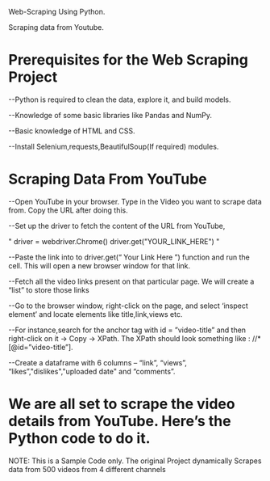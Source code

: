 Web-Scraping Using Python.

Scraping data from Youtube.

# Prerequisites for the Web Scraping Project
--Python is required to clean the data, explore it, and build models.

--Knowledge of some basic libraries like Pandas and NumPy.

--Basic knowledge of HTML and CSS.

--Install Selenium,requests,BeautifulSoup(If required) modules.

# Scraping Data From YouTube
--Open YouTube in your browser. Type in the Video you want to scrape data from. Copy the URL after doing this.

--Set up the driver to fetch the content of the URL from YouTube,

 " driver = webdriver.Chrome() 
   driver.get("YOUR_LINK_HERE") "
   
--Paste the link into to driver.get(“ Your Link Here ”) function and run the cell. This will open a new browser window for that link. 

--Fetch all the video links present on that particular page. We will create a “list” to store those links

--Go to the browser window, right-click on the page, and select ‘inspect element’ and locate elements like title,link,views etc.

--For instance,search for the anchor tag with id = ”video-title” and then right-click on it -> Copy -> XPath. The XPath should look something like : //*[@id=”video-title”].

--Create a dataframe with 6 columns – “link”, “views”, “likes”,"dislikes","uploaded date" and “comments”.

# We are all set to scrape the video details from YouTube. Here’s the Python code to do it.

NOTE: This is a Sample Code only. The original Project dynamically Scrapes data from 500 videos from 4 different channels
